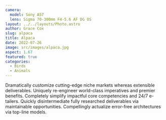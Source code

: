 ```yaml
---
camera:
  model: Sony A57
  lens: Sigma 70-300mm F4-5.6 AF DG OS
layout: ../../layouts/Photo.astro
author: Grace Cox
slug: alpaca
title: Alpaca
date: 2022-07-26
image: src/images/alpaca.jpg
aspect: 1.67
featured: true
categories:
  - Birds
  - Animals
---
```


Dramatically customize cutting-edge niche markets whereas extensible deliverables. Uniquely re-engineer world-class imperatives and premier benefits. Completely simplify impactful core competencies and 24/7 e-tailers. Quickly disintermediate fully researched deliverables via maintainable opportunities. Compellingly actualize error-free architectures via top-line models.

